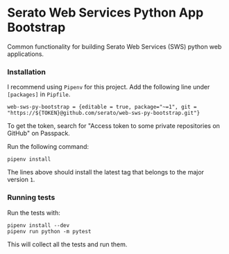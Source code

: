 # Serato Web Services Python App Bootstrap

Common functionality for building Serato Web Services (SWS) python web applications.

### Installation

I recommend using `Pipenv` for this project.
Add the following line under `[packages]` in `Pipfile`.

```
web-sws-py-bootstrap = {editable = true, package="~=1", git = "https://${TOKEN}@github.com/serato/web-sws-py-bootstrap.git"}
```

To get the token, search for "Access token to some private repositories on GitHub" on Passpack.

Run the following command:
```
pipenv install
```

The lines above should install the latest tag that belongs to the major version `1`.

### Running tests

Run the tests with:

```
pipenv install --dev
pipenv run python -m pytest
```

This will collect all the tests and run them.

